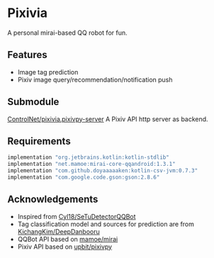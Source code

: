 # Pixivia
A personal mirai-based QQ robot for fun.

## Features
 - Image tag prediction
 - Pixiv image query/recommendation/notification push

## Submodule
[ControlNet/pixivia.pixivpy-server](https://github.com/ControlNet/pixivia.pixivpy-server) A Pixiv API http server as backend.

## Requirements
```groovy
implementation "org.jetbrains.kotlin:kotlin-stdlib"
implementation "net.mamoe:mirai-core-qqandroid:1.3.1"
implementation "com.github.doyaaaaaken:kotlin-csv-jvm:0.7.3"
implementation "com.google.code.gson:gson:2.8.6"
```

## Acknowledgements 
 - Inspired from [Cyl18/SeTuDetectorQQBot](https://github.com/Cyl18/SeTuDetectorQQBot)
 - Tag classification model and sources for prediction are from [KichangKim/DeepDanbooru](https://github.com/KichangKim/DeepDanbooru)
 - QQBot API based on [mamoe/mirai](https://github.com/mamoe/mirai)
 - Pixiv API based on [upbit/pixivpy](https://github.com/upbit/pixivpy)

